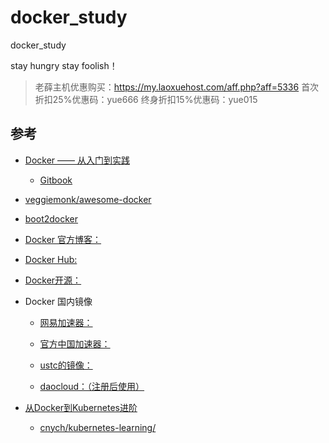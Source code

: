 # docker_study

docker_study


stay hungry stay foolish！

>老薛主机优惠购买：https://my.laoxuehost.com/aff.php?aff=5336
>首次折扣25%优惠码：yue666
>终身折扣15%优惠码：yue015

## 参考
- [Docker —— 从入门到实践](https://github.com/yeasy/docker_practice)
  - [Gitbook](https://yeasy.gitbooks.io/docker_practice/content/)
- [veggiemonk/awesome-docker](https://github.com/veggiemonk/awesome-docker)
- [boot2docker](https://github.com/boot2docker)

- [Docker 官方博客：](http://blog.docker.com/)

- [Docker Hub:](https://hub.docker.com/)

- [Docker开源：](https://www.docker.com/open-source)

- Docker 国内镜像
  - [网易加速器：](http://hub-mirror.c.163.com)

  - [官方中国加速器：](https://registry.docker-cn.com)

  - [ustc的镜像：](https://docker.mirrors.ustc.edu.cn)

  - [daocloud：（注册后使用）](https://www.daocloud.io/mirror#accelerator-doc)

- [从Docker到Kubernetes进阶](https://www.qikqiak.com/k8s-book/)
  - [cnych/kubernetes-learning/](https://github.com/cnych/kubernetes-learning/)
